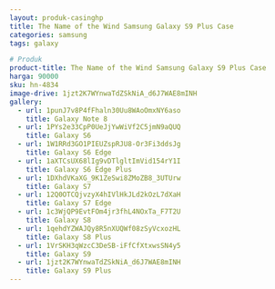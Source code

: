 ```yaml
---
layout: produk-casinghp
title: The Name of the Wind Samsung Galaxy S9 Plus Case
categories: samsung
tags: galaxy

# Produk
product-title: The Name of the Wind Samsung Galaxy S9 Plus Case
harga: 90000
sku: hn-4834
image-drive: 1jzt2K7WYnwaTdZSkNiA_d6J7WAE8mINH
gallery:
  - url: 1punJ7v8P4fFhaln30Uu8WAoOmxNY6aso
    title: Galaxy Note 8
  - url: 1PYs2e33CpP0UeJjYwWiVf2C5jmN9aQUQ
    title: Galaxy S6
  - url: 1W1RRd3GO1PIEUZspRJU8-Or3Fi3ddsJg
    title: Galaxy S6 Edge
  - url: 1aXTCsUX68lIg9vDTlgltImVid154rY1I
    title: Galaxy S6 Edge Plus
  - url: 1DXhdVKaXG_9K1ZeSwi8ZMoZB8_3UTUrw
    title: Galaxy S7
  - url: 12Q0OTCQjvzyX4hIVlHkJLd2kOzL7dXaH
    title: Galaxy S7 Edge
  - url: 1c3WjQP9EvtFOm4jr3fhL4NOxTa_F7T2U
    title: Galaxy S8
  - url: 1qehdYZWAJQy8R5nXUQWf08zSyVcxozHL
    title: Galaxy S8 Plus
  - url: 1VrSKH3qWzcC3DeSB-iFfCfXtxwsSN4y5
    title: Galaxy S9
  - url: 1jzt2K7WYnwaTdZSkNiA_d6J7WAE8mINH
    title: Galaxy S9 Plus
---
```

